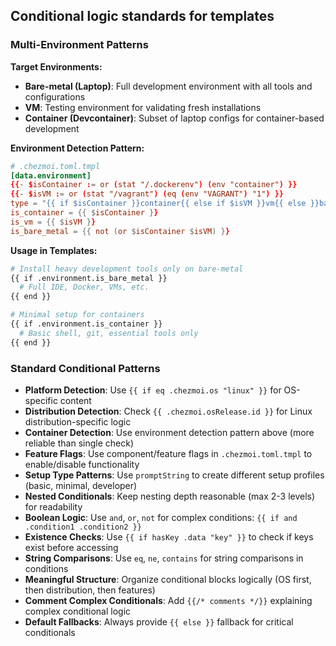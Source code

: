 ## Conditional logic standards for templates

### Multi-Environment Patterns

**Target Environments:**
- **Bare-metal (Laptop)**: Full development environment with all tools and configurations
- **VM**: Testing environment for validating fresh installations
- **Container (Devcontainer)**: Subset of laptop configs for container-based development

**Environment Detection Pattern:**
```toml
# .chezmoi.toml.tmpl
[data.environment]
{{- $isContainer := or (stat "/.dockerenv") (env "container") }}
{{- $isVM := or (stat "/vagrant") (eq (env "VAGRANT") "1") }}
type = "{{ if $isContainer }}container{{ else if $isVM }}vm{{ else }}bare-metal{{ end }}"
is_container = {{ $isContainer }}
is_vm = {{ $isVM }}
is_bare_metal = {{ not (or $isContainer $isVM) }}
```

**Usage in Templates:**
```bash
# Install heavy development tools only on bare-metal
{{ if .environment.is_bare_metal }}
  # Full IDE, Docker, VMs, etc.
{{ end }}

# Minimal setup for containers
{{ if .environment.is_container }}
  # Basic shell, git, essential tools only
{{ end }}
```

### Standard Conditional Patterns

- **Platform Detection**: Use `{{ if eq .chezmoi.os "linux" }}` for OS-specific content
- **Distribution Detection**: Check `{{ .chezmoi.osRelease.id }}` for Linux distribution-specific logic
- **Container Detection**: Use environment detection pattern above (more reliable than single check)
- **Feature Flags**: Use component/feature flags in `.chezmoi.toml.tmpl` to enable/disable functionality
- **Setup Type Patterns**: Use `promptString` to create different setup profiles (basic, minimal, developer)
- **Nested Conditionals**: Keep nesting depth reasonable (max 2-3 levels) for readability
- **Boolean Logic**: Use `and`, `or`, `not` for complex conditions: `{{ if and .condition1 .condition2 }}`
- **Existence Checks**: Use `{{ if hasKey .data "key" }}` to check if keys exist before accessing
- **String Comparisons**: Use `eq`, `ne`, `contains` for string comparisons in conditions
- **Meaningful Structure**: Organize conditional blocks logically (OS first, then distribution, then features)
- **Comment Complex Conditionals**: Add `{{/* comments */}}` explaining complex conditional logic
- **Default Fallbacks**: Always provide `{{ else }}` fallback for critical conditionals
